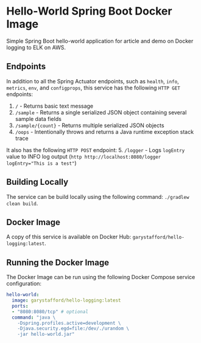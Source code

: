 # Hello-World Spring Boot Docker Image

Simple Spring Boot hello-world application for article and demo on Docker logging to ELK on AWS.

## Endpoints

In addition to all the Spring Actuator endpoints, such as `health`, `info`, `metrics`, `env`, and `configprops`, this service has the following `HTTP GET` endpoints:

1. `/` - Returns basic text message
2. `/sample` - Returns a single serialized JSON object containing several sample data fields
3. `/sample/{count}` - Returns multiple serialized JSON objects
4. `/oops` - Intentionally throws and returns a Java runtime exception stack trace

It also has the following `HTTP POST` endpoint:
5. `/logger` - Logs `logEntry` value to INFO log output (`http http://localhost:8080/logger logEntry="This is a test"`)

## Building Locally

The service can be build locally using the following command: `./gradlew clean build`.

## Docker Image

A copy of this service is available on Docker Hub: `garystafford/hello-logging:latest`.

## Running the Docker Image

The Docker Image can be run using the following Docker Compose service configuration:

```yaml
hello-world:
  image: garystafford/hello-logging:latest
  ports:
  - "8080:8080/tcp" # optional
  command: "java \
    -Dspring.profiles.active=development \
    -Djava.security.egd=file:/dev/./urandom \
    -jar hello-world.jar"
```
